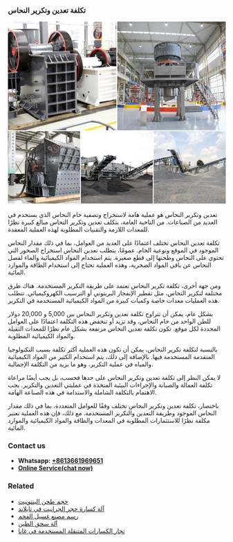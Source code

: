 <h3>تكلفة تعدين وتكرير النحاس</h3><img src='1701850757.jpg' alt=''><p>تعدين وتكرير النحاس هو عملية هامة لاستخراج وتصفية خام النحاس الذي يستخدم في العديد من الصناعات. من الناحية العامة، يتكلف تعدين وتكرير النحاس مبالغ كبيرة نظرًا للمعدات اللازمة والتقنيات المطلوبة لهذه العملية المعقدة.</p><p>تكلفة تعدين النحاس تختلف اعتمادًا على العديد من العوامل، بما في ذلك مقدار النحاس الموجود في الموقع ونوعية الخام. عمومًا، يتطلب تعدين النحاس استخراج الصخور التي تحتوي على النحاس وطحنها إلى قطع صغيرة. يتم استخدام المواد الكيميائية والماء لفصل النحاس عن باقي المواد الصخرية، وهذه العملية تحتاج إلى استخدام الطاقة والموارد المائية.</p><p>ومن جهة أخرى، تكلفة تكرير النحاس تعتمد على طريقة التكرير المستخدمة. هناك طرق مختلفة لتكرير النحاس، مثل تقطير الإنفجار البريتوني أو الترسيب الكهروكيميائي. تتطلب هذه العمليات معدات خاصة وكميات كبيرة من المواد الكيميائية المستخدمة في التكرير.</p><p>بشكل عام، يمكن أن تتراوح تكلفة تعدين وتكرير النحاس بين 5,000 و 20,000 دولار للطن الواحد من خام النحاس، وقد تزيد أو تنخفض هذه التكلفة اعتمادًا على العوامل المحددة لكل موقع. تكون تكلفة تعدين النحاس مرتفعة بشكل عام نظرًا للمعدات الثقيلة والمواد الكيميائية المطلوبة.</p><p>بالنسبة لتكلفة تكرير النحاس، يمكن أن تكون هذه العملية أكثر تكلفة بسبب التكنولوجيا المتقدمة المستخدمة فيها. بالإضافة إلى ذلك، يتم استخدام الكثير من المواد الكيميائية والمياه في عملية التكرير، وهو ما يزيد من التكلفة الإجمالية.</p><p>لا يمكن النظر إلى تكلفة تعدين وتكرير النحاس على حدها فحسب، بل يجب أيضًا مراعاة تكلفة العمالة والصيانة والإجراءات البيئية المتخذة في عمليتي التعدين والتكرير. يجب الاهتمام بالتكلفة الشاملة والاستدامة في هذه الصناعة الهامة.</p><p>باختصار، تكلفة تعدين وتكرير النحاس تختلف وفقًا للعوامل المتعددة، بما في ذلك مقدار النحاس الموجود وطريقة التعدين والتكرير المستخدمة. مع ذلك، فإن هذه العملية تعتبر مكلفة نظرًا للاستثمارات المطلوبة في المعدات والطاقة والمواد الكيميائية والموارد المائية.</p><h3>Contact us</h3><ul><li><strong>Whatsapp:&nbsp;<a href="https://wa.me/8613661969651">+8613661969651</a></strong></li><li><a href="https://swt.shibang-china.com/?git&amp;zhl&amp;تكلفة تعدين وتكرير النحاس"><strong>Online Service(chat now)</strong></a></li></ul><h3>Related</h3><ul><li><a href='حجم طحن البنتونيت.md'>حجم طحن البنتونيت</a></li><li><a href='آلة كسارة حجر الجرانيت في تايلاند.md'>آلة كسارة حجر الجرانيت في تايلاند</a></li><li><a href='رسم مصنع غسيل الفحم.md'>رسم مصنع غسيل الفحم</a></li><li><a href='آلة سحق الطين.md'>آلة سحق الطين</a></li><li><a href='تجار الكسارات المتنقلة المستخدمة في غانا.md'>تجار الكسارات المتنقلة المستخدمة في غانا</a></li></ul>